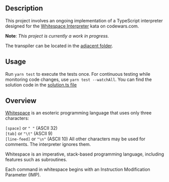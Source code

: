 ## Description

This project involves an ongoing implementation of a TypeScript interpreter designed for the [Whitespace Interpreter](https://www.codewars.com/kata/52dc4688eca89d0f820004c6/) kata on codewars.com.

**Note**: _This project is currently a work in progress._

The transpiler can be located in the [adjacent folder](https://github.com/aramikuto/whitescape).

## Usage

Run `yarn test` to execute the tests once. For continuous testing while monitoring code changes, use `yarn test --watchAll`. You can find the solution code in the [solution.ts file](./solution.ts)

## Overview

[Whitespace](http://compsoc.dur.ac.uk/whitespace/tutorial.php) is an esoteric programming language that uses only three characters:

`[space]` or `" "` (ASCII 32)  
`[tab]` or `"\t"` (ASCII 9)  
`[line-feed]` or `"\n"` (ASCII 10)
All other characters may be used for comments. The interpreter ignores them.

Whitespace is an imperative, stack-based programming language, including features such as subroutines.

Each command in whitespace begins with an Instruction Modification Parameter (IMP).
